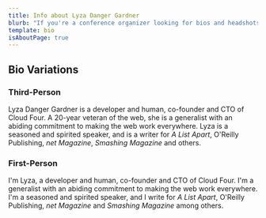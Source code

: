 ```yaml
---
title: Info about Lyza Danger Gardner
blurb: "If you're a conference organizer looking for bios and headshots, you're in the right place!"
template: bio
isAboutPage: true
---
```


## Bio Variations

### Third-Person

Lyza Danger Gardner is a developer and human, co-founder and CTO of Cloud Four.
A 20-year veteran of the web, she is a generalist with an abiding commitment to making the web work everywhere. Lyza is a seasoned and spirited speaker, and is a writer for _A List Apart_, O'Reilly Publishing, _net Magazine_, _Smashing Magazine_ and others.

### First-Person

I'm Lyza, a developer and human, co-founder and CTO of Cloud Four. I'm a generalist with an abiding commitment to making the web work everywhere. I'm a seasoned and spirited speaker, and I write for _A List Apart_, O'Reilly Publishing, _net Magazine_ and _Smashing Magazine_ among others.
